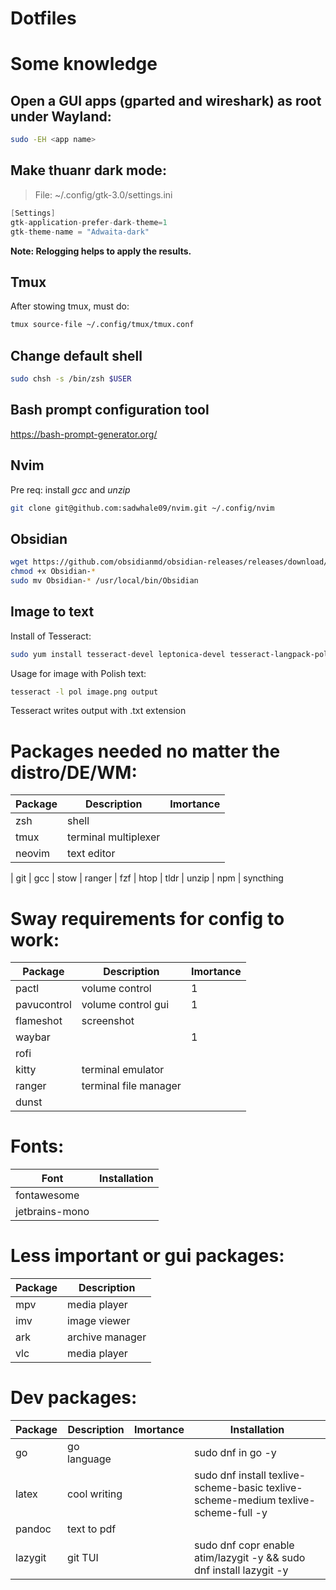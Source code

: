 # Dotfiles

# Some knowledge

## Open a GUI apps (gparted and wireshark) as root under Wayland:
```sh
sudo -EH <app name>
```

## Make thuanr dark mode:
> File: ~/.config/gtk-3.0/settings.ini

```c
[Settings]
gtk-application-prefer-dark-theme=1
gtk-theme-name = "Adwaita-dark"
```

**Note: Relogging helps to apply the results.**

## Tmux
After stowing tmux, must do:
```sh
tmux source-file ~/.config/tmux/tmux.conf
```


## Change default shell
```sh
sudo chsh -s /bin/zsh $USER
```

## Bash prompt configuration tool
https://bash-prompt-generator.org/

## Nvim
Pre req: install *gcc* and *unzip*
```sh
git clone git@github.com:sadwhale09/nvim.git ~/.config/nvim
```

## Obsidian
```sh
wget https://github.com/obsidianmd/obsidian-releases/releases/download/v1.4.5/Obsidian-1.4.5.AppImage
chmod +x Obsidian-*
sudo mv Obsidian-* /usr/local/bin/Obsidian
```

## Image to text
Install of Tesseract:
```sh
sudo yum install tesseract-devel leptonica-devel tesseract-langpack-pol
```

Usage for image with Polish text:
```sh
tesseract -l pol image.png output
```
Tesseract writes output with .txt extension


# Packages needed no matter the distro/DE/WM:

| Package       | Description          | Imortance  |
|---------------|----------------------|------------|
| zsh | shell
| tmux | terminal multiplexer
| neovim | text editor

| git
| gcc
| stow
| ranger
| fzf
| htop
| tldr
| unzip
| npm
| syncthing




# Sway requirements for config to work:

| Package       | Description           | Imortance  |
|---------------|-----------------------|------------|
| pactl         | volume control        | 1          |
| pavucontrol   | volume control gui    | 1          |
| flameshot     | screenshot            |            |
| waybar        |                       | 1          |
| rofi          |                       |            |
| kitty         | terminal emulator     |            |
| ranger        | terminal file manager |            |
| dunst         |                       |            |

# Fonts:

| Font | Installation |
|-|-|
|fontawesome||
|jetbrains-mono||




# Less important or gui packages:


| Package | Description |
|-|-|
| mpv | media player |
| imv | image viewer |
| ark | archive manager |
| vlc | media player |


# Dev packages:

| Package       | Description          | Imortance  | Installation |
|---------------|----------------------|------------|--------------|
| go            | go language          |            | sudo dnf in go -y |
| latex         | cool writing         |            | sudo dnf install texlive-scheme-basic texlive-scheme-medium texlive-scheme-full -y |
| pandoc        | text to pdf          |            |              |                                             
| lazygit       | git TUI              |            | sudo dnf copr enable atim/lazygit -y && sudo dnf install lazygit -y |


